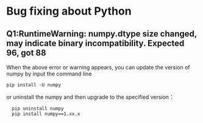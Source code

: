 # Bug fixing about Python 

## Q1:RuntimeWarning: numpy.dtype size changed, may indicate binary incompatibility. Expected 96, got 88

When the above error or warning appears, you can update the version of numpy by input the command line 

```
pip install -U numpy
```
or uninstall the numpy and then upgrade to the specified version：
```
  pip uninstall numpy 
  pip install numpy==1.xx.x
```
